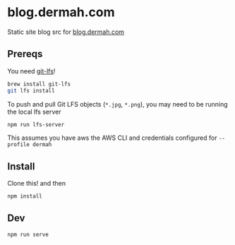 # blog.dermah.com

Static site blog src for [blog.dermah.com](https://blog.dermah.com)

## Prereqs

You need [git-lfs](https://git-lfs.github.com/)!

```sh
brew install git-lfs
git lfs install
```

To push and pull Git LFS objects (`*.jpg`, `*.png`), you may need to be running the local lfs server

```sh
npm run lfs-server
```

This assumes you have aws the AWS CLI and credentials configured for `--profile dermah`

## Install

Clone this! and then

```sh
npm install
```

## Dev

```sh
npm run serve
```
